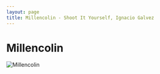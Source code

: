 ```yaml
---
layout: page
title: Millencolin - Shoot It Yourself, Ignacio Galvez
---
```


# Millencolin

![Millencolin](http://assets.farmhouse.co/publishing/1-shoot-it-yourself/images/millencolin-1.jpg)
